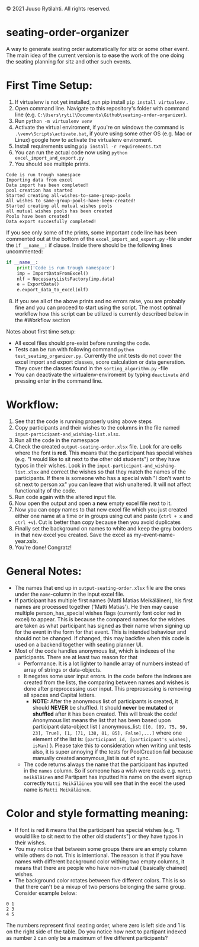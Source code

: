 © 2021 Juuso Rytilahti.  All rights reserved.

# seating-order-organizer
A way to generate seating order automatically for sitz or some other event. The main idea of the current version is to ease the work of the one doing the seating planning for sitz and other such events.


# First Time Setup:
1. If virtualenv is not yet installed, run pip install `pip install virtualenv` .
2. Open command line. Navigate to this repository's folder with command line (e.g. `C:\Users\rytil\Documents\Github\seating-order-organizer`).
3. Run `python -m virtualenv venv`
4. Activate the virtual enviroment, if you're on windows the command is `.\venv\Scripts\activate.bat`, if youre using some other OS (e.g. Mac or Linux) google how to activate the virtualenv enviroment.  
5. Install requirements using `pip install -r requirements.txt`
6. You can run the actual code now using `python excel_import_and_export.py`
7. You should see multiple prints. 
```
Code is run trough namespace
Importing data from excel
Data import has been completed!
pool creation has started
Started creating all-wishes-to-same-group-pools
All wishes to same-group-pools-have-been-created!
Started creating all mutual wishes pools
all mutual wishes pools has been created
Pools have been created!
Data export succesfully completed!
```
If you see only some of the prints, some important code line has been commented out at the bottom of the `excel_import_and_export.py` -file under the `if __name__:` if clause.
Inside there should be the following lines uncommented:
``` python
if __name__:
    print('Code is run trough namespace')
    imp = ImportDataFromExcel()
    nlf = NecessaryListsFactory(imp.data)
    e = ExportData()   
    e.export_data_to_excel(nlf)
```
8. If you see all of the above prints and no errors raise, you are probably fine and you can proceed to start using the script. The most optimal workflow how this script can be utilized is currently described below in the #Workflow section 

Notes about first time setup:
- All excel files should pre-exist before running the code.
- Tests can be run with following command `python test_seating_organizer.py`. Currently the unit tests do not cover the excel import and export classes, score calculation or data generation. They cover the classes found in the `sorting_algorithm.py` -file 
- You can deactivate the virtualenv-enviroment by typing `deactivate` and pressing enter in the command line.

# Workflow:
1. See that the code is running properly using above steps
2. Copy participants and their wishes to the columns in the file named `input-participant-and_wishing-list.xlsx`.
3. Run all the code in the namespace
4. Check the created `output-seating-order.xlsx` file. Look for are cells where the font is **red**. This means that the participant has special wishes (e.g. "I would like to sit next to the other old students") or they have typos in their wishes. Look in the `input-participant-and_wishing-list.xlsx` and correct the wishes so that they match the names of the participants. If there is someone who has a special wish "I don't want to sit next to person xx" you can leave that wish unaltered. It will not affect functionality of the code.
5. Run code again with the altered input file.
6. Now open the output and open a **new** empty excel file next to it.
7. Now you can copy names to that new excel file which you just created either one name at a time or in groups using cut and paste (`ctrl + x` and `ctrl +v`). Cut is better than copy because then you avoid duplicates
8. Finally set the background on names to white and keep the grey borders in that new excel you created. Save the excel as my-event-name-year.xslx. 
9. You're done! Congratz!

# General Notes:
- The names that end up in `output-seating-order.xlsx` file are the ones under the `name`-column in the input excel file.
- If participant has multiple first names (Matti Matias Meikäläinen), his first names are processed together ('Matti Matias'). He then may cause multiple person_has_special wishes flags (currently font color red in excel) to appear. This is because the compared names for the wishes are taken as what participant has signed as their name when signing up for the event in the form for that event. This is intended behaviour and should not be changed. If changed, this may backfire when this code is used on a backend together with seating planner UI. 
- Most of the code handles anonymous list, which is indexes of the participants. There are at least two reason for that
  - Performance. It is a lot lighter to handle array of numbers instead of array of strings or data-objects.
  - It negates some user input errors. in the code before the indexes are created from the lists, the comparing between names and wishes is done after preprocessing user input.    This preprosessing is removing all spaces and Capital letters.
    - **NOTE:** After the anonymous list of participants is created, it should **NEVER** be shuffled. It should **never** be **mutated** or **shuffled** after it has been      created. This will break the code! Anonymous list means the list that has been based upon participant data-object list ( anonymous_list: `[[0, [89, 75, 50, 23], True], [1, [71, 138, 81, 85], False],...]` where one element of the list is: `[participant_id, [participant's_wishes], isMan]` ). Please take this to consideration when writing unit tests also, it is super annoying if the tests for PoolCreation fail because manually created anonymous_list is out of sync.
  - The code returns always the name that the participant has inputted in the `names` column. So if someone has a wish were reads e.g. `matti meikäläinen` and Partipant has inputted his name on the event signup correctly `Matti Meikäläinen` you will see that in the excel the used name is `Matti Meikäläinen`.

# Color and style formatting meaning:
- If font is red it  means that the participant has special wishes (e.g. "I would like to sit next to the other old students") or they have typos in their wishes.
- You may notice that between some groups there are an empty column while others do not. This is intentional. The reason is that if you have names with different background color withing two empty columns, it means that there are people who have non-mutual ( basically chained) wishes.
- The background color rotates between five different colors. This is so that there can't be a mixup of two persons belonging the same group. Consider example below:
```
0 1
2 3
4 5
```
The numbers represent final seating order, where zero is left side and 1 is on the right side of the table. Do you notice how next to partipant indexed as number `2` can only be a maximum of five different participants?


